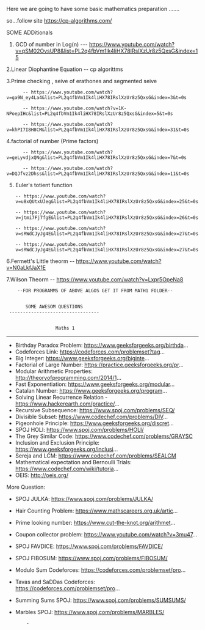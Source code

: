 Here we are going to have some basic mathematics preparation .......

so...follow site
       https://cp-algorithms.com/
  
  SOME ADDitionals
   1. GCD of number in Log(n)
          --- https://www.youtube.com/watch?v=qSM02OvsUP8&list=PL2q4fbVm1Ik4liHX78IRslXzUr8z5QxsG&index=15
          
   2.Linear Diophantine Equation
          -- cp algorittms
   
   3.Prime checking , seive of erathones and segmented seive
   
          -- https://www.youtube.com/watch?v=ga9N_ey4La4&list=PL2q4fbVm1Ik4liHX78IRslXzUr8z5QxsG&index=3&t=0s
          
          -- https://www.youtube.com/watch?v=1K-NPoepIHc&list=PL2q4fbVm1Ik4liHX78IRslXzUr8z5QxsG&index=5&t=0s
          
          -- https://www.youtube.com/watch?v=khPI7I8H8CM&list=PL2q4fbVm1Ik4liHX78IRslXzUr8z5QxsG&index=31&t=0s
          
          
   4.factorial of number (Prime factors)
   
          -- https://www.youtube.com/watch?v=geLyvdjxQNg&list=PL2q4fbVm1Ik4liHX78IRslXzUr8z5QxsG&index=7&t=0s
          
          -- https://www.youtube.com/watch?v=DQJfvz2Dhss&list=PL2q4fbVm1Ik4liHX78IRslXzUr8z5QxsG&index=11&t=0s
          
   5. Euler's totient function
   
          -- https://www.youtube.com/watch?v=u8xQUtxUJeg&list=PL2q4fbVm1Ik4liHX78IRslXzUr8z5QxsG&index=25&t=0s
          
          -- https://www.youtube.com/watch?v=jtmi7Fj7fgE&list=PL2q4fbVm1Ik4liHX78IRslXzUr8z5QxsG&index=26&t=0s
          
          -- https://www.youtube.com/watch?v=sRWdCJyJg4E&list=PL2q4fbVm1Ik4liHX78IRslXzUr8z5QxsG&index=27&t=0s
          
          -- https://www.youtube.com/watch?v=sRWdCJyJg4E&list=PL2q4fbVm1Ik4liHX78IRslXzUr8z5QxsG&index=27&t=0s
          
   6.Fermett's Little theorm
          -- https://www.youtube.com/watch?v=N0aLkfJaX1E
   
   7.Wilson Theorm 
          -- https://www.youtube.com/watch?v=Lxpr5OpeNa8
          
        
        --FOR PROGRAMMS OF ABOVE ALGOS GET IT FROM MATH1 FOLDER--
          
          
           SOME AWESOM QUESTIONS
     ---------------------------------
                    
                    
                      Maths 1
------------------------
- Birthday Paradox Problem: https://www.geeksforgeeks.org/birthda...
- Codeforces Link: https://codeforces.com/problemset?tag...
- Big Integer: https://www.geeksforgeeks.org/biginte...
- Factorial of Large Number: https://practice.geeksforgeeks.org/pr...
- Modular Arithmetic Properties: http://theoryofprogramming.com/2014/1...
- Fast Exponentiation: https://www.geeksforgeeks.org/modular...
- Catalan Number: https://www.geeksforgeeks.org/program...
- Solving Linear Recurrence Relation - https://www.hackerearth.com/practice/...
- Recursive Subsequence: https://www.spoj.com/problems/SEQ/
- Divisible Subset: https://www.codechef.com/problems/DIV...
- Pigeonhole Principle: https://www.geeksforgeeks.org/discret...
- SPOJ HOLI: https://www.spoj.com/problems/HOLI/
- The Grey Similar Code: https://www.codechef.com/problems/GRAYSC
- Inclusion and Exclusion Principle: https://www.geeksforgeeks.org/inclusi...
- Sereja and LCM: https://www.codechef.com/problems/SEALCM
- Mathematical expectation and Bernoulli Trials: https://www.codechef.com/wiki/tutoria...
- OEIS: http://oeis.org/


More Question: 
- SPOJ JULKA: https://www.spoj.com/problems/JULKA/
- Hair Counting Problem: https://www.mathscareers.org.uk/artic...
- Prime looking number: https://www.cut-the-knot.org/arithmet...
- Coupon collector problem: https://www.youtube.com/watch?v=3mu47...
- SPOJ FAVDICE: https://www.spoj.com/problems/FAVDICE/
- SPOJ FIBOSUM: https://www.spoj.com/problems/FIBOSUM/
- Modulo Sum Codeforces: https://codeforces.com/problemset/pro...
- Tavas and SaDDas Codeforces: https://codeforces.com/problemset/pro...
- Summing Sums SPOJ: https://www.spoj.com/problems/SUMSUMS/
- Marbles SPOJ: https://www.spoj.com/problems/MARBLES/

      
      
          -
